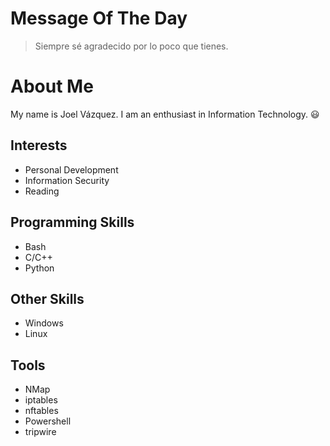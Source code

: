 # Message Of The Day

> Siempre sé agradecido por lo poco que tienes.

# About Me
My name is Joel Vázquez. I am an enthusiast in Information Technology. 😃

## Interests
- Personal Development
- Information Security
- Reading

## Programming Skills
- Bash
- C/C++
- Python

## Other Skills
- Windows
- Linux

 ## Tools
 - NMap
 - iptables
 - nftables
 - Powershell
 - tripwire
